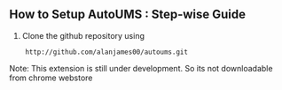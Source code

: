 ## How to Setup AutoUMS : Step-wise Guide
1. Clone the github repository using

```
    http://github.com/alanjames00/autoums.git
```
Note: This extension is still under development. So its not downloadable from chrome webstore